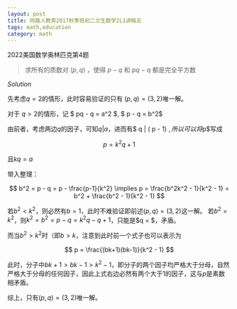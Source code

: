 ```yaml
---
layout: post
title: 同路人教育2017秋季班初二兰生数学2L1讲稿五
tags: math,education
category: math
---
```


2022美国数学奥林匹克第4题

> 求所有的质数对 $(p,q)$ ，使得 $p-q$ 和 $pq-q$ 都是完全平方数

*Solution*

先考虑$q=2$的情形，此时容易验证的只有 $(p,q) = (3,2)$唯一解。

对于 $q>2$的情形，记 $ pq - q = a^2 $, $ p - q = b^2$

由前者，考虑两边$q$的因子，可知$q | a$，进而有$ q | ( p - 1) $, 所以可以将$p$写成

$$
    p = k^2 q + 1
$$

且$kq = a$

带入整理：

$$
    b^2 = p - q = p - \frac{p-1}{k^2} \implies p = \frac{b^2k^2 - 1}{k^2 - 1} 
        = b^2 + \frac{b^2 - 1}{k^2 - 1}
$$

若$b^2 < k^2$，则必然有$b = 1$，此时不难验证即前述$(p,q) = (3,2)$这一解。
若$b^2 = k^2$，则$k^2 = b^2 = p - q = k^2q - q + 1$，只能是$q = $，矛盾。

而当$b^2 > k^2$时（即$b > k$，注意到此时前一个式子也可以表示为

$$
    p = \frac{(bk+1)(bk-1)}{k^2 - 1}
$$

此时，分子中$bk + 1 > bk - 1 > k^2 - 1$，即分子的两个因子均严格大于分母，自然严格大于分母的任何因子，因此上式右边必然有两个大于$1$的因子，这与$p$是素数相矛盾。

综上，只有$(p,q) = (3,2)$唯一解。